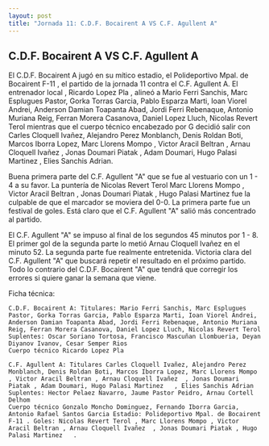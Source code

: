 ```yaml
--- 
layout: post 
title: "Jornada 11: C.D.F. Bocairent A VS C.F. Agullent A"
---
```


## C.D.F. Bocairent A VS C.F. Agullent A

El C.D.F. Bocairent A jugó en su mítico estadio, el Polideportivo Mpal. de Bocairent F-11 , el partido de la jornada 11 contra el C.F. Agullent A. El entrenador local , Ricardo Lopez Pla , alineó a Mario Ferri Sanchis, Marc Esplugues Pastor, Gorka Torras Garcia, Pablo Esparza Marti, Ioan Viorel Andrei, Anderson Damian Toapanta Abad, Jordi Ferri Rebenaque, Antonio Muriana Reig, Ferran Morera Casanova, Daniel Lopez Lluch, Nicolas Revert Terol  mientras que el cuerpo técnico encabezado por G decidió salir con Carles Cloquell Ivañez, Alejandro Perez Monblanch, Denis Roldan Boti, Marcos Iborra Lopez, Marc Llorens Mompo , Victor Aracil Beltran , Arnau Cloquell Ivañez  , Jonas Doumari Piatak , Adam Doumari, Hugo Palasi Martinez   , Elies Sanchis Adrian. 

Buena primera parte del C.F. Agullent "A" que se fue al vestuario con un 1 - 4 a su favor. La puntería de Nicolas Revert Terol  Marc Llorens Mompo , Victor Aracil Beltran , Jonas Doumari Piatak , Hugo Palasi Martinez     fue la culpable de que el marcador se moviera del 0-0. La primera parte fue un festival de goles. Está claro que el C.F. Agullent "A" salió más concentrado al partido. 

El C.F. Agullent "A" se impuso al final de los segundos 45 minutos por 1 - 8. El primer gol de la segunda parte lo metió Arnau Cloquell Ivañez   en el minuto 52. La segunda parte fue realmente entretenida. Victoria clara del C.F. Agullent "A" que buscará repetir el resultado en el próximo partido. Todo lo contrario del C.D.F. Bocairent "A" que tendrá que corregir los errores si quiere ganar la semana que viene. 

Ficha técnica: 
    
    C.D.F. Bocairent A: Titulares: Mario Ferri Sanchis, Marc Esplugues Pastor, Gorka Torras Garcia, Pablo Esparza Marti, Ioan Viorel Andrei, Anderson Damian Toapanta Abad, Jordi Ferri Rebenaque, Antonio Muriana Reig, Ferran Morera Casanova, Daniel Lopez Lluch, Nicolas Revert Terol  
    Suplentes: Oscar Soriano Tortosa, Francisco Mascuñan Llombueria, Deyan Diyanov Ivanov, Cesar Semper Rios 
    Cuerpo técnico Ricardo Lopez Pla 
    
    C.F. Agullent A: Titulares Carles Cloquell Ivañez, Alejandro Perez Monblanch, Denis Roldan Boti, Marcos Iborra Lopez, Marc Llorens Mompo , Victor Aracil Beltran , Arnau Cloquell Ivañez  , Jonas Doumari Piatak , Adam Doumari, Hugo Palasi Martinez   , Elies Sanchis Adrian
    Suplentes: Hector Pelaez Navarro, Jaume Pastor Peidro, Arnau Cortell Delhom 
    Cuerpo técnico Gonzalo Moncho Dominguez, Fernando Iborra Garcia, Antonio Rafael Santos Garcia Estadio: Polideportivo Mpal. de Bocairent F-11 . Goles: Nicolas Revert Terol , Marc Llorens Mompo , Victor Aracil Beltran , Arnau Cloquell Ivañez  , Jonas Doumari Piatak , Hugo Palasi Martinez   .  